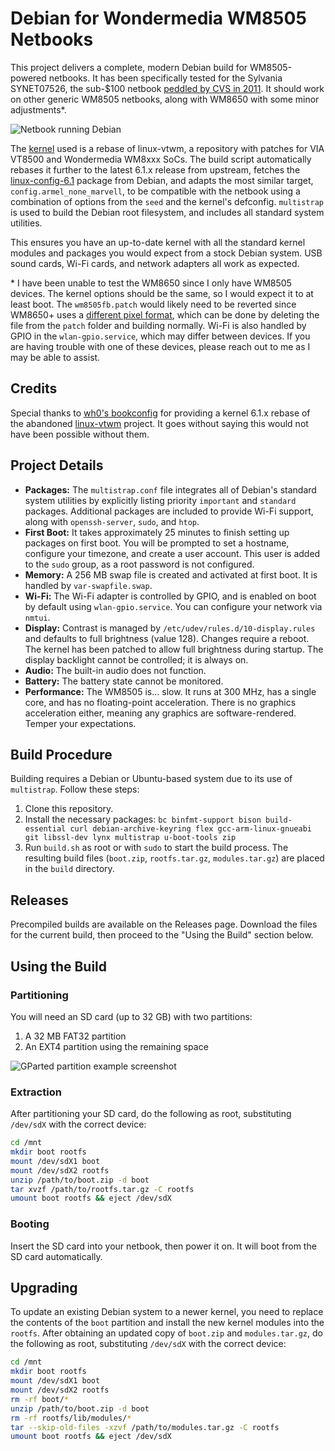 # Debian for Wondermedia WM8505 Netbooks
This project delivers a complete, modern Debian build for WM8505-powered netbooks. It has been specifically tested for the Sylvania SYNET07526, the sub-$100 netbook [peddled by CVS in 2011](https://www.yourwarrantyisvoid.com/2011/01/08/hardware-pr0n-sylvania-netbook-from-cvs/). It should work on other generic WM8505 netbooks, along with WM8650 with some minor adjustments*.

![Netbook running Debian](https://i.imgur.com/73nZJa5.png)

The [kernel](https://github.com/lrussell887/linux-vtwm) used is a rebase of linux-vtwm, a repository with patches for VIA VT8500 and Wondermedia WM8xxx SoCs. The build script automatically rebases it further to the latest 6.1.x release from upstream, fetches the [linux-config-6.1](https://packages.debian.org/bookworm/armel/linux-config-6.1) package from Debian, and adapts the most similar target, `config.armel_none_marvell`, to be compatible with the netbook using a combination of options from the `seed` and the kernel's defconfig. `multistrap` is used to build the Debian root filesystem, and includes all standard system utilities.

This ensures you have an up-to-date kernel with all the standard kernel modules and packages you would expect from a stock Debian system. USB sound cards, Wi-Fi cards, and network adapters all work as expected.

\* I have been unable to test the WM8650 since I only have WM8505 devices. The kernel options should be the same, so I would expect it to at least boot. The `wm8505fb.patch` would likely need to be reverted since WM8650+ uses a [different pixel format](https://groups.google.com/d/msg/vt8500-wm8505-linux-kernel/-5V20yDM4jQ/sjlXNF8PAwAJ), which can be done by deleting the file from the `patch` folder and building normally. Wi-Fi is also handled by GPIO in the `wlan-gpio.service`, which may differ between devices. If you are having trouble with one of these devices, please reach out to me as I may be able to assist.

## Credits
Special thanks to [wh0's bookconfig](https://github.com/wh0/bookconfig) for providing a kernel 6.1.x rebase of the abandoned [linux-vtwm](https://github.com/linux-wmt/linux-vtwm) project. It goes without saying this would not have been possible without them.

## Project Details
- **Packages:** The `multistrap.conf` file integrates all of Debian's standard system utilities by explicitly listing priority `important` and `standard` packages. Additional packages are included to provide Wi-Fi support, along with `openssh-server`, `sudo`, and `htop`.
- **First Boot:** It takes approximately 25 minutes to finish setting up packages on first boot. You will be prompted to set a hostname, configure your timezone, and create a user account. This user is added to the `sudo` group, as a root password is not configured.
- **Memory:** A 256 MB swap file is created and activated at first boot. It is handled by `var-swapfile.swap`.
- **Wi-Fi:** The Wi-Fi adapter is controlled by GPIO, and is enabled on boot by default using `wlan-gpio.service`. You can configure your network via `nmtui`.
- **Display:** Contrast is managed by `/etc/udev/rules.d/10-display.rules` and defaults to full brightness (value 128). Changes require a reboot. The kernel has been patched to allow full brightness during startup. The display backlight cannot be controlled; it is always on.
- **Audio:** The built-in audio does not function.
- **Battery:** The battery state cannot be monitored.
- **Performance:** The WM8505 is... slow. It runs at 300 MHz, has a single core, and has no floating-point acceleration. There is no graphics acceleration either, meaning any graphics are software-rendered. Temper your expectations.

## Build Procedure
Building requires a Debian or Ubuntu-based system due to its use of `multistrap`. Follow these steps:
1. Clone this repository.
2. Install the necessary packages: `bc binfmt-support bison build-essential curl debian-archive-keyring flex gcc-arm-linux-gnueabi git libssl-dev lynx multistrap u-boot-tools zip`
3. Run `build.sh` as root or with `sudo` to start the build process. The resulting build files (`boot.zip`, `rootfs.tar.gz`, `modules.tar.gz`) are placed in the `build` directory.

## Releases
Precompiled builds are available on the Releases page. Download the files for the current build, then proceed to the "Using the Build" section below.

## Using the Build
### Partitioning
You will need an SD card (up to 32 GB) with two partitions:
1. A 32 MB FAT32 partition
2. An EXT4 partition using the remaining space

![GParted partition example screenshot](https://i.imgur.com/gRDMqo1.png)

### Extraction
After partitioning your SD card, do the following as root, substituting `/dev/sdX` with the correct device:
```bash
cd /mnt
mkdir boot rootfs
mount /dev/sdX1 boot
mount /dev/sdX2 rootfs
unzip /path/to/boot.zip -d boot
tar xvzf /path/to/rootfs.tar.gz -C rootfs
umount boot rootfs && eject /dev/sdX
```

### Booting
Insert the SD card into your netbook, then power it on. It will boot from the SD card automatically.

## Upgrading
To update an existing Debian system to a newer kernel, you need to replace the contents of the `boot` partition and install the new kernel modules into the `rootfs`. After obtaining an updated copy of `boot.zip` and `modules.tar.gz`, do the following as root, substituting `/dev/sdX` with the correct device:
```bash
cd /mnt
mkdir boot rootfs
mount /dev/sdX1 boot
mount /dev/sdX2 rootfs
rm -rf boot/*
unzip /path/to/boot.zip -d boot
rm -rf rootfs/lib/modules/*
tar --skip-old-files -xzvf /path/to/modules.tar.gz -C rootfs
umount boot rootfs && eject /dev/sdX
```
